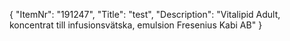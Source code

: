 {
  "ItemNr": "191247",
  "Title": "test",
  "Description": "Vitalipid Adult, koncentrat till infusionsvätska, emulsion Fresenius Kabi AB"
}